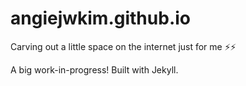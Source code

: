 # angiejwkim.github.io

Carving out a little space on the internet just for me ⚡️⚡️

A big work-in-progress! Built with Jekyll.
